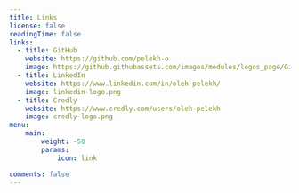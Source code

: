 ```yaml
---
title: Links
license: false
readingTime: false
links:
  - title: GitHub
    website: https://github.com/pelekh-o
    image: https://github.githubassets.com/images/modules/logos_page/GitHub-Mark.png
  - title: LinkedIn
    website: https://www.linkedin.com/in/oleh-pelekh/
    image: linkedin-logo.png
  - title: Credly
    website: https://www.credly.com/users/oleh-pelekh
    image: credly-logo.png
menu:
    main: 
        weight: -50
        params:
            icon: link

comments: false
---
```

